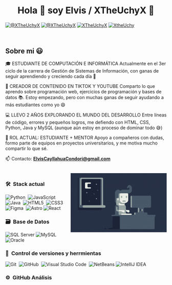 <h1 align="center">Hola 👋  soy Elvis / XTheUchyX 🌟 </h1> 

<p align="left">
  <a href="https://www.youtube.com/@XTHEUCHYX" target="_blank"><img align="center" src="https://img.shields.io/badge/YouTube-FF0000?style=for-the-badge&logo=youtube&logoColor=white" alt="@XTheUchyX"  /></a>
<a href="https://www.tiktok.com/@XtheUchyX" target="_blank"><img align="center" src="https://img.shields.io/badge/TikTok-000000?style=for-the-badge&logo=tiktok&logoColor=white" alt="@XTheUchyX" /></a>
<a href="https://www.linkedin.com/in/elvis-victor-cayllahua-condori" target="_blank"><img align="center" src="https://img.shields.io/badge/LinkedIn-0077B5?style=for-the-badge&logo=linkedin&logoColor=white" alt="XTheUchyX"/></a>
<a href="https://fb.com/XTheUchyX" target="_blank"><img align="center" src="https://img.shields.io/badge/Facebook-1877F2?style=for-the-badge&logo=facebook&logoColor=white" alt="XtheUchy"  /></a>
  </p>
<br>
<h2>Sobre mi 😃</h2>

<p align="left">
🎓 ESTUDIANTE DE COMPUTACIÓN E INFORMÁTICA
Actualmente en el 3er ciclo de la carrera de Gestión de Sistemas de Información, con ganas de seguir aprendiendo y creciendo cada día 🚀

🎥 CREADOR DE CONTENIDO EN TIKTOK Y YOUTUBE
Comparto lo que aprendo sobre programación web, ejercicios de programación y bases de datos 📚. Estoy empezando, pero con muchas ganas de seguir ayudando a más estudiantes como yo 😄

💻 LLEVO 2 AÑOS EXPLORANDO EL MUNDO DEL DESARROLLO
Entre líneas de código, errores y pequeños logros, me defiendo con HTML, CSS, Python, Java y MySQL (aunque aún estoy en proceso de dominar todo 😅)

📝 ROL ACTUAL: ESTUDIANTE + MENTOR
Apoyo a compañeros con dudas, formo parte de equipos en proyectos universitarios, y me motiva mucho compartir lo que sé.

📫 Contacto: **ElvisCayllahuaCondori@gmail.com**
  </p>
<br>

<img alt="Night Coding" src="https://raw.githubusercontent.com/AVS1508/AVS1508/master/assets/Night-Coding.gif" align="right"/>

### 🛠 &nbsp;Stack actual

![Python](https://img.shields.io/badge/python-3670A0?style=for-the-badge&logo=python&logoColor=ffdd54)&nbsp;
![JavaScript](https://img.shields.io/badge/javascript-%23323330.svg?style=for-the-badge&logo=javascript&logoColor=%23F7DF1E)&nbsp;
![Java](https://img.shields.io/badge/java-%23ED8B00.svg?style=for-the-badge&logo=java&logoColor=white)&nbsp;
![HTML5](https://img.shields.io/badge/html5-%23E34F26.svg?style=for-the-badge&logo=html5&logoColor=white)&nbsp;
![CSS3](https://img.shields.io/badge/css3-%231572B6.svg?style=for-the-badge&logo=css3&logoColor=white)&nbsp;
![Figma](https://img.shields.io/badge/figma-%23F24E1E.svg?style=for-the-badge&logo=figma&logoColor=white)&nbsp;
![Astro](https://img.shields.io/badge/Astro-%23FF5D01.svg?style=for-the-badge&logo=astro&logoColor=white)
![React](https://img.shields.io/badge/React-%2361DAFB.svg?style=for-the-badge&logo=react&logoColor=black)
### 🗃 &nbsp;Base de Datos

![SQL Server](https://img.shields.io/badge/SQL%20Server-%23CC2927.svg?style=for-the-badge&logo=microsoftsqlserver&logoColor=white)
![MySQL](https://img.shields.io/badge/MySQL-%2300f.svg?style=for-the-badge&logo=mysql&logoColor=white)
![Oracle](https://img.shields.io/badge/Oracle-%23F00000.svg?style=for-the-badge&logo=oracle&logoColor=white)

### 🧰 &nbsp;Control de versiones y herrmientas 

![Git](https://img.shields.io/badge/git-%23F05033.svg?style=for-the-badge&logo=git&logoColor=white)&nbsp;
![GitHub](https://img.shields.io/badge/github-%23121011.svg?style=for-the-badge&logo=github&logoColor=white)&nbsp;
![Visual Studio Code](https://img.shields.io/badge/Visual%20Studio%20Code-0078d7.svg?style=for-the-badge&logo=visual-studio-code&logoColor=white)&nbsp;
![NetBeans](https://img.shields.io/badge/NetBeans-1B6AC6.svg?style=for-the-badge&logo=apachenetbeanside&logoColor=white)
![IntelliJ IDEA](https://img.shields.io/badge/IntelliJ%20IDEA-000000.svg?style=for-the-badge&logo=intellijidea&logoColor=white)

### ⚙️ &nbsp;GitHub Análisis


